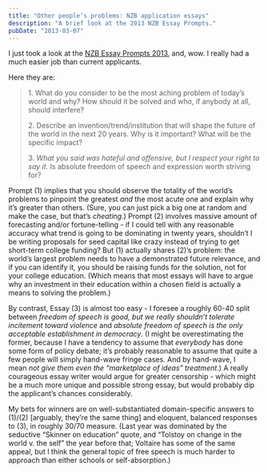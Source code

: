 ```yaml
---
title: "Other people’s problems: NZB application essays"
description: "A brief look at the 2013 NZB Essay Prompts."
pubDate: "2013-03-07"
---
```


I just took a look at the [NZB Essay Prompts 2013](http://www.nadacezb.cz/en/essays.html), and, wow. I really had a much easier job than current applicants.

Here they are:

> 1\. What do you consider to be the most aching problem of today’s world and why? How should it be solved and who, if anybody at all, should interfere?
>
> 2\. Describe an invention/trend/institution that will shape the future of the world in the next 20 years. Why is it important? What will be the specific impact?
>
> 3. *What you said was hateful and offensive, but I respect your right to say it.* Is absolute freedom of speech and expression worth striving for?

Prompt (1) implies that you should observe the totality of the world’s problems to pinpoint the greatest *and* the most acute one and explain why it’s greater than others. (Sure, you can just pick a big one at random and make the case, but that’s *cheating*.) Prompt (2) involves massive amount of forecasting and/or fortune-telling - if I could tell with any reasonable accuracy what trend is going to be dominating in twenty years, shouldn’t I be writing proposals for seed capital like crazy instead of trying to get short-term college funding? But (1) actually shares (2)’s problem: the world’s largest problem needs to have a demonstrated future relevance, and if you can identify it, you should be raising funds for the solution, not for your college education. (Which means that most essays will have to argue why an investment in their education within a chosen field is actually a means to solving the problem.)

By contrast, Essay (3) is almost too easy - I foresee a roughly 60-40 split between *freedom of speech is good, but we really shouldn’t tolerate incitement toward violence* and *absolute freedom of speech is the only acceptable establishment in democracy*. (I might be overestimating the former, because I have a tendency to assume that *everybody* has done some form of policy debate; it’s probably reasonable to assume that quite a few people will simply hand-wave fringe cases. And by hand-wave, I mean *not give them even the “marketplace of ideas” treatment*.) A really courageous essay writer would argue for greater censorship - which might be a much more unique and possible strong essay, but would probably dip the applicant’s chances considerably.

My bets for winners are on well-substantiated domain-specific answers to (1)/(2) \[arguably, they’re the same thing\] and eloquent, balanced responses to (3), in roughly 30/70 measure. (Last year was dominated by the seductive “Skinner on education” quote, and “Tolstoy on change in the world v. the self” the year before that; Voltaire has some of the same appeal, but I think the general topic of free speech is much harder to approach than either schools or self-absorption.)
